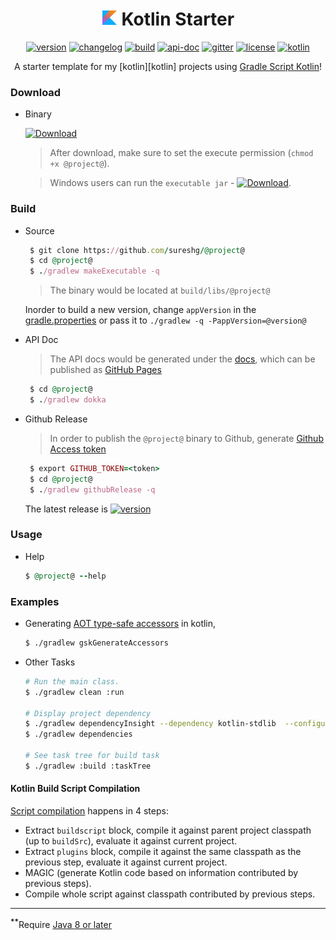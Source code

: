 <div align="center">

# <img src="docs/logos/kotlin-icon.png" alt="Kotlin" width=25 height=25> Kotlin Starter 

 [![version][release-svg]][release-url] [![changelog][cl-svg]][cl-url] [![build][travis-svg]][travis-url] [![api-doc][apidoc-svg]][apidoc-url] [![gitter][gitter-svg]][gitter-url] [![license][license-svg]][license-url] [![kotlin][kotlin-svg]][kotlin-url] 

 A starter template for my [kotlin][kotlin] projects using [Gradle Script Kotlin][gsk]!
 
</div>

### Download

* Binary

   [![Download][release-svg]][download-url]

   > After download, make sure to set the execute permission (`chmod +x @project@`). 
   
   > Windows users can run the `executable jar` - [![Download][execjar-svg]][execjar-url].

### Build

* Source

    ```ruby
     $ git clone https://github.com/sureshg/@project@
     $ cd @project@
     $ ./gradlew makeExecutable -q
    ```
    > The binary would be located at `build/libs/@project@`
    
    Inorder to build a new version, change `appVersion` in the [gradle.properties](gradle.properties) or pass it to `./gradlew -q -PappVersion=@version@`

* API Doc

    > The API docs would be generated under the [docs](docs), which can be published as [GitHub Pages][github-pages]
    
    ```ruby
     $ cd @project@
     $ ./gradlew dokka
    ```
    
* Github Release

    > In order to publish the `@project@` binary to Github, generate [Github Access token][github-token] 
    
    ```ruby
     $ export GITHUB_TOKEN=<token>
     $ cd @project@
     $ ./gradlew githubRelease -q
    ```
    
    The latest release is [![version][release-svg]][release-url]
    
### Usage

* Help

    ```ruby
    $ @project@ --help
    ```

### Examples

* Generating [AOT type-safe accessors][gsk-aot-doc] in kotlin, 

    ```bash
    $ ./gradlew gskGenerateAccessors
    ```

* Other Tasks

    ```bash
    # Run the main class.
    $ ./gradlew clean :run
    
    # Display project dependency
    $ ./gradlew dependencyInsight --dependency kotlin-stdlib  --configuration compile
    $ ./gradlew dependencies
    
    # See task tree for build task
    $ ./gradlew :build :taskTree
    ```

#### Kotlin Build Script Compilation 

[Script compilation][kotlin-slack-thread] happens in 4 steps:

 - Extract `buildscript` block, compile it against parent project 
   classpath (up to `buildSrc`), evaluate it against current project.
 - Extract `plugins` block,  compile it against the same classpath as 
   the previous step, evaluate it against current project.
 - MAGIC (generate Kotlin code based on information contributed by previous steps).
 - Compile whole script against classpath contributed by previous steps.

-----------------
<sup><b>**</b></sup>Require [Java 8 or later][java-download]

<!-- Badges -->

[apidoc-url]: https://sureshg.github.io/@project@/
[apidoc-svg]: https://img.shields.io/badge/api--doc-latest-ff69b4.svg?style=flat-square

[cl-url]: https://github.com/sureshg/@project@/blob/master/CHANGELOG.md#@changelog@
[cl-svg]: https://img.shields.io/badge/change--log-@versionBadge@-blue.svg?style=flat-square

[release-url]: https://github.com/sureshg/@project@/releases/latest
[download-url]: https://github.com/sureshg/@project@/releases/download/@version@/@project@
[release-svg]: https://img.shields.io/github/release/sureshg/@project@.svg?style=flat-square

[execjar-url]: https://github.com/sureshg/@project@/releases/download/@version@/@project@.jar
[execjar-svg]: https://img.shields.io/badge/exec--jar-@versionBadge@-00BCD4.svg?style=flat-square

[license-url]: https://github.com/sureshg/@project@/blob/master/LICENSE
[license-svg]: https://img.shields.io/github/license/sureshg/@project@.svg?style=flat-square

[travis-url]: https://travis-ci.org/sureshg/@project@/builds
[travis-svg]: https://img.shields.io/travis/sureshg/@project@.svg?style=flat-square

[codecov-url]: https://codecov.io/gh/sureshg/@project@
[codecov-svg]: https://img.shields.io/codecov/c/github/sureshg/@project@.svg?style=flat-square

[coverall-url]: https://coveralls.io/github/sureshg/@project@?branch=master
[coverall-svg]: https://img.shields.io/coveralls/sureshg/@project@.svg?style=flat-square

[total-dl-url]: https://github.com/sureshg/@project@/releases
[total-dl-svg]: https://img.shields.io/github/downloads/sureshg/@project@/total.svg?style=flat-square

[gitter-url]: https://gitter.im/sureshg/@project@
[gitter-svg]: https://img.shields.io/gitter/room/sureshg/@project@.svg

[kotlin-url]: https://kotlinlang.org/
[kotlin-svg]: https://img.shields.io/badge/kotlin-@kotlinBadge@-green.svg?style=flat-square

[gsk]: https://github.com/gradle/gradle-script-kotlin
[gsk-aot-doc]: https://github.com/gradle/gradle-script-kotlin/releases/tag/v0.8.0

[kotlin-slack-thread]: https://kotlinlang.slack.com/archives/gradle/p1488489798002208
[maven-google-mirror]: https://maven-central.storage.googleapis.com
[java-download]: http://www.oracle.com/technetwork/java/javase/downloads/index.html

[github-token]: https://github.com/settings/tokens
[github-pages]: https://pages.github.com/
[github-pages-pub]: https://help.github.com/articles/configuring-a-publishing-source-for-github-pages/

